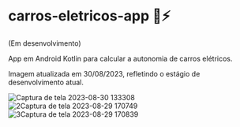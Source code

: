 # carros-eletricos-app 🚗⚡️

(Em desenvolvimento)

App em Android Kotlin para calcular a autonomia de carros elétricos.

Imagem atualizada em 30/08/2023, refletindo o estágio de desenvolvimento atual.

![Captura de tela 2023-08-30 133308](https://github.com/alinecarvalhopro/carros-eletricos-app/assets/118927052/e359a1fb-4489-488e-8d2c-d06dfe5fcc20)
![2Captura de tela 2023-08-29 170749](https://github.com/alinecarvalhopro/carros-eletricos-app/assets/118927052/410a08a0-a336-45ce-b437-b24ca6e04db2)
![3Captura de tela 2023-08-29 170839](https://github.com/alinecarvalhopro/carros-eletricos-app/assets/118927052/43510105-2a5a-4990-ae0d-c2febd51642b)





